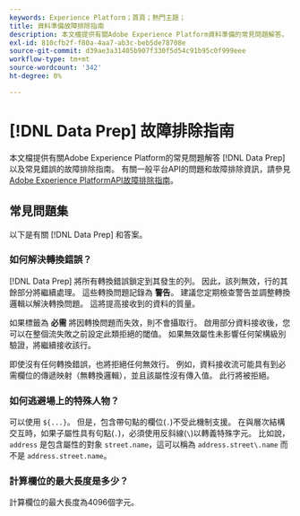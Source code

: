 ```yaml
---
keywords: Experience Platform；首頁；熱門主題；
title: 資料準備故障排除指南
description: 本文檔提供有關Adobe Experience Platform資料準備的常見問題解答。
exl-id: 810cfb2f-f80a-4aa7-ab3c-beb5de78708e
source-git-commit: d39ae3a31405b907f330f5d54c91b95c0f999eee
workflow-type: tm+mt
source-wordcount: '342'
ht-degree: 0%

---
```


# [!DNL Data Prep] 故障排除指南

本文檔提供有關Adobe Experience Platform的常見問題解答 [!DNL Data Prep]以及常見錯誤的故障排除指南。 有關一般平台API的問題和故障排除資訊，請參見 [Adobe Experience PlatformAPI故障排除指南](../landing/troubleshooting.md)。

## 常見問題集

以下是有關 [!DNL Data Prep] 和答案。

### 如何解決轉換錯誤？

[!DNL Data Prep] 將所有轉換錯誤鎖定到其發生的列。 因此，該列無效，行的其餘部分將繼續處理。 這些轉換問題記錄為 **警告**。 建議您定期檢查警告並調整轉換邏輯以解決轉換問題。 這將提高接收到的資料的質量。

如果標籤為 **必需** 將因轉換問題而失效，則不會攝取行。 啟用部分資料接收後，您可以在整個流失敗之前設定此類拒絕的閾值。 如果無效屬性未影響任何架構級別驗證，將繼續接收該行。

即使沒有任何轉換錯誤，也將拒絕任何無效行。 例如，資料接收流可能具有到必需欄位的傳遞映射（無轉換邏輯），並且該屬性沒有傳入值。 此行將被拒絕。

### 如何逃避場上的特殊人物？

可以使用 `${...}`。 但是，包含帶句點的欄位(`.`)不受此機制支援。 在與層次結構交互時，如果子屬性具有句點(`.`)，必須使用反斜線(`\`)以轉義特殊字元。 比如說， `address` 是包含屬性的對象 `street.name`，這可以稱為 `address.street\.name` 而不是 `address.street.name`。

### 計算欄位的最大長度是多少？

計算欄位的最大長度為4096個字元。